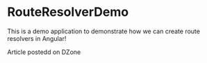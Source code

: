 # RouteResolverDemo

This is a demo application to demonstrate how we can create route resolvers in Angular! 

Article postedd on DZone
